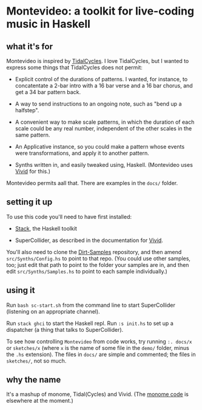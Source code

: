 # Montevideo: a toolkit for live-coding music in Haskell


## what it's for

Montevideo is inspired by
[TidalCycles](https://tidalcycles.org/index.php/Welcome).
I love TidalCycles, but I wanted to express
some things that TidalCycles does not permit:

* Explicit control of the durations of patterns. I wanted, for instance,
to concatentate a 2-bar intro with a 16 bar verse and a 16 bar chorus,
and get a 34 bar pattern back.

* A way to send instructions to an ongoing note,
such as "bend up a halfstep".

* A convenient way to make scale patterns,
in which the duration of each scale could be any real number,
independent of the other scales in the same pattern.

* An Applicative instance,
so you could make a pattern whose events were transformations,
and apply it to another pattern.

* Synths written in, and easily tweaked using, Haskell.
(Montevideo uses [Vivid](https://github.com/vivid-synth/vivid)
for this.)

Montevideo permits aall that.
There are examples in the `docs/` folder.


## setting it up

To use this code you'll need to have first installed:

* [Stack](https://docs.haskellstack.org/en/stable/README/),
the Haskell toolkit

* SuperCollider,
as described in the documentation for [Vivid](https://www.vivid-synth.com/).

You'll also need to clone the [Dirt-Samples](https://github.com/tidalcycles/Dirt-Samples) repository, and then amend `src/Synths/Config.hs` to point to that repo. (You could use other samples, too; just edit that path to point to the folder your samples are in, and then edit `src/Synths/Samples.hs` to point to each sample individually.)


## using it

Run `bash sc-start.sh` from the command line to start SuperCollider
(listening on an appropriate channel).

Run `stack ghci` to start the Haskell repl.
Run `:s init.hs` to set up a dispatcher
(a thing that talks to SuperCollider).

To see how controlling `Montevideo` from code works,
try running `:. docs/x` or `sketches/x`
(where `x` is the name of some file in the `demo/` folder,
minus the `.hs` extension).
The files in `docs/` are simple and commented;
the files in `sketches/`, not so much.


## why the name

It's a mashup of monome, Tidal(Cycles) and Vivid.
(The [monome code](https://github.com/JeffreyBenjaminBrown/monome)
is elsewhere at the moment.)
